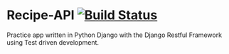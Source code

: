 # Recipe-API [![Build Status](https://app.travis-ci.com/mortega2-ops/Recipe-API.svg?branch=main)](https://app.travis-ci.com/mortega2-ops/Recipe-API)
Practice app written in Python Django with the Django Restful Framework using Test driven development. 
